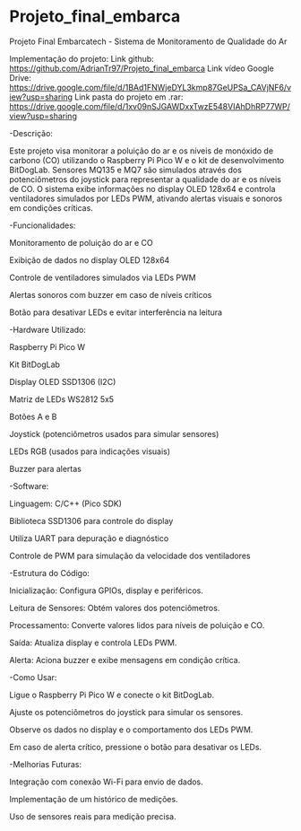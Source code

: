 # Projeto_final_embarca
Projeto Final Embarcatech - Sistema de Monitoramento de Qualidade do Ar

Implementação do projeto:
Link github: https://github.com/AdrianTr97/Projeto_final_embarca
Link vídeo Google Drive: https://drive.google.com/file/d/1BAd1FNWjeDYL3kmp87GeUPSa_CAVjNF6/view?usp=sharing
Link pasta do projeto em .rar:
https://drive.google.com/file/d/1xv09nSJGAWDxxTwzE548VIAhDhRP77WP/view?usp=sharing


-Descrição:

Este projeto visa monitorar a poluição do ar e os níveis de monóxido de carbono (CO) utilizando o Raspberry Pi Pico W e o kit de desenvolvimento BitDogLab. Sensores MQ135 e MQ7 são simulados através dos potenciômetros do joystick para representar a qualidade do ar e os níveis de CO. O sistema exibe informações no display OLED 128x64 e controla ventiladores simulados por LEDs PWM, ativando alertas visuais e sonoros em condições críticas.

-Funcionalidades:

Monitoramento de poluição do ar e CO

Exibição de dados no display OLED 128x64

Controle de ventiladores simulados via LEDs PWM

Alertas sonoros com buzzer em caso de níveis críticos

Botão para desativar LEDs e evitar interferência na leitura

-Hardware Utilizado:

Raspberry Pi Pico W

Kit BitDogLab

Display OLED SSD1306 (I2C)

Matriz de LEDs WS2812 5x5

Botões A e B

Joystick (potenciômetros usados para simular sensores)

LEDs RGB (usados para indicações visuais)

Buzzer para alertas

-Software:

Linguagem: C/C++ (Pico SDK)

Biblioteca SSD1306 para controle do display

Utiliza UART para depuração e diagnóstico

Controle de PWM para simulação da velocidade dos ventiladores

-Estrutura do Código:

Inicialização: Configura GPIOs, display e periféricos.

Leitura de Sensores: Obtém valores dos potenciômetros.

Processamento: Converte valores lidos para níveis de poluição e CO.

Saída: Atualiza display e controla LEDs PWM.

Alerta: Aciona buzzer e exibe mensagens em condição crítica.

-Como Usar:

Ligue o Raspberry Pi Pico W e conecte o kit BitDogLab.

Ajuste os potenciômetros do joystick para simular os sensores.

Observe os dados no display e o comportamento dos LEDs PWM.

Em caso de alerta crítico, pressione o botão para desativar os LEDs.

-Melhorias Futuras:

Integração com conexão Wi-Fi para envio de dados.

Implementação de um histórico de medições.

Uso de sensores reais para medição precisa.



